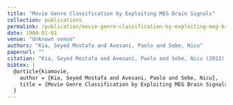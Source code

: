 ```yaml
---
title: "Movie Genre Classification by Exploiting MEG Brain Signals"
collection: publications
permalink: /publication/movie-genre-classification-by-exploiting-meg-brain-signals
date: 1900-01-01
venue: "Unknown venue"
authors: "Kia, Seyed Mostafa and Avesani, Paolo and Sebe, Nicu"
paperurl: ""
citation: "Kia, Seyed Mostafa and Avesani, Paolo and Sebe, Nicu (2023). Movie Genre Classification by Exploiting MEG Brain Signals. Unknown venue."
bibtex: |
  @article{kiamovie,
    author = {Kia, Seyed Mostafa and Avesani, Paolo and Sebe, Nicu},
    title = {Movie Genre Classification by Exploiting MEG Brain Signals},
  }
---
```

